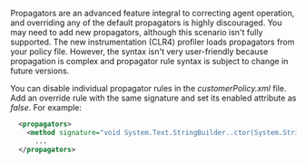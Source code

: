 <!--
title: "Level 2 Rules - Propagator Rules"
description: "Information on .NET Instrumentation Propagator Rules"
tags: "customization rules level agent .Net instrumentation propagator"
-->

Propagators are an advanced feature integral to correcting agent operation, and overriding any of the default propagators is highly discouraged. You may need to add new propagators, although this scenario isn't fully supported. <!-- There is currently no way to add new propagators to the ELT (CLR2) profiler since they are not currently controlled by the policy file. --> The new instrumentation (CLR4) profiler loads propagators from your policy file. However, the syntax isn't very user-friendly because propagation is complex and propagator rule syntax is subject to change in future versions.

You can disable individual propagator rules in the *customerPolicy.xml* file. Add an override rule with the same signature and set its enabled attribute as *false*. For example:

```xml
  <propagators>
    <method signature="void System.Text.StringBuilder..ctor(System.String)" enabled="false" />
      ...
  </propagators>  
```
